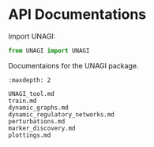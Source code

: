 # API Documentations

Import UNAGI:

```python
from UNAGI import UNAGI
```

Documentaions for the UNAGI package.

```{toctree}
:maxdepth: 2

UNAGI_tool.md
train.md
dynamic_graphs.md
dynamic_regulatory_networks.md
perturbations.md
marker_discovery.md
plottings.md
```